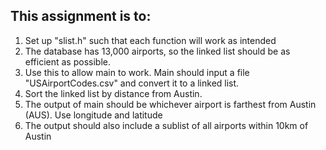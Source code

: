 This assignment is to:
---
1. Set up "slist.h" such that each function will work as intended
2. The database has 13,000 airports, so the linked list should be as efficient as possible.
3. Use this to allow main to work. Main should input a file "USAirportCodes.csv" and convert it to a linked list. 
4. Sort the linked list by distance from Austin.
5. The output of main should be whichever airport is farthest from Austin (AUS). Use longitude and latitude
6. The output should also include a sublist of all airports within 10km of Austin
